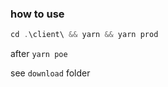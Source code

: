 ### how to use

```js
cd .\client\ && yarn && yarn prod
```

after
`yarn poe`

see `download` folder
